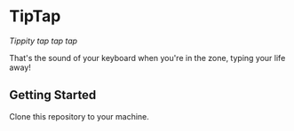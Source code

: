 # TipTap

*Tippity tap tap tap* 

That's the sound of your keyboard when you're in the zone, typing your life away!

## Getting Started

Clone this repository to your machine.

